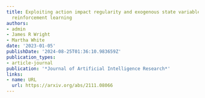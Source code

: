 ```yaml
---
title: Exploiting action impact regularity and exogenous state variables for offline
  reinforcement learning
authors:
- admin
- James R Wright
- Martha White
date: '2023-01-05'
publishDate: '2024-08-25T01:36:10.983659Z'
publication_types:
- article-journal
publication: '*Journal of Artificial Intelligence Research*'
links:
- name: URL
  url: https://arxiv.org/abs/2111.08066
---
```

